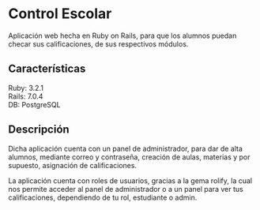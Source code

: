 # Control Escolar

Aplicación web hecha en Ruby on Rails, para que los alumnos puedan checar sus calificaciones, de sus respectivos módulos.

## Características

Ruby: 3.2.1  
Rails: 7.0.4  
DB: PostgreSQL

## Descripción

Dicha aplicación cuenta con un panel de administrador, para dar de alta alumnos, mediante correo y contraseña, creación de aulas, materias y por supuesto, asignación de calificaciones.

La aplicación cuenta con roles de usuarios, gracias a la gema rolify, la cual nos permite acceder al panel de administrador o a un panel para ver tus calificaciones, dependiendo de tu rol, estudiante o admin.

